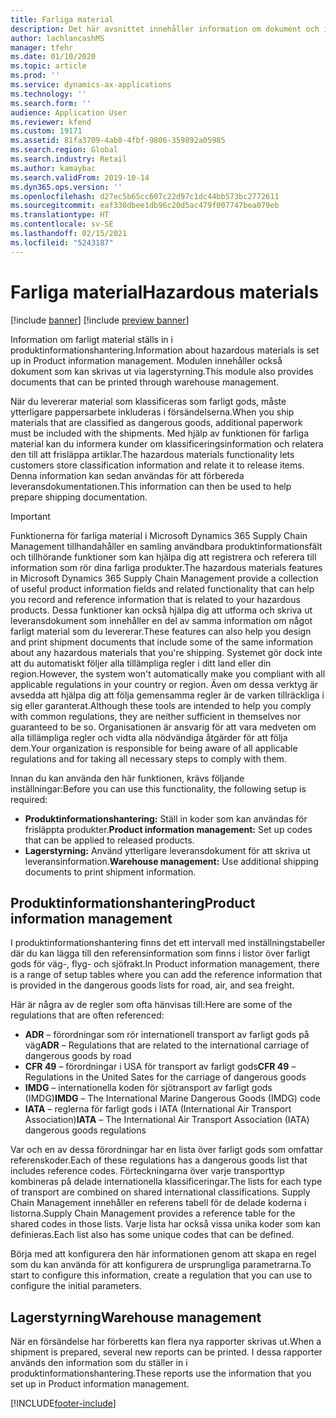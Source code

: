 ```yaml
---
title: Farliga material
description: Det här avsnittet innehåller information om dokument och information om farliga material som lagras i din miljö.
author: lachlancashMS
manager: tfehr
ms.date: 01/10/2020
ms.topic: article
ms.prod: ''
ms.service: dynamics-ax-applications
ms.technology: ''
ms.search.form: ''
audience: Application User
ms.reviewer: kfend
ms.custom: 19171
ms.assetid: 81fa3709-4ab8-4fbf-9806-359892a05985
ms.search.region: Global
ms.search.industry: Retail
ms.author: kamaybac
ms.search.validFrom: 2019-10-14
ms.dyn365.ops.version: ''
ms.openlocfilehash: d27ec5b65cc607c22d97c1dc44bb573bc2772611
ms.sourcegitcommit: eaf330dbee1db96c20d5ac479f007747bea079eb
ms.translationtype: HT
ms.contentlocale: sv-SE
ms.lasthandoff: 02/15/2021
ms.locfileid: "5243187"
---
```

# <a name="hazardous-materials"></a><span data-ttu-id="4b19e-103">Farliga material</span><span class="sxs-lookup"><span data-stu-id="4b19e-103">Hazardous materials</span></span>

[!include [banner](../includes/banner.md)]
[!include [preview banner](../includes/preview-banner.md)]

<span data-ttu-id="4b19e-104">Information om farligt material ställs in i produktinformationshantering.</span><span class="sxs-lookup"><span data-stu-id="4b19e-104">Information about hazardous materials is set up in Product information management.</span></span> <span data-ttu-id="4b19e-105">Modulen innehåller också dokument som kan skrivas ut via lagerstyrning.</span><span class="sxs-lookup"><span data-stu-id="4b19e-105">This module also provides documents that can be printed through warehouse management.</span></span>

<span data-ttu-id="4b19e-106">När du levererar material som klassificeras som farligt gods, måste ytterligare pappersarbete inkluderas i försändelserna.</span><span class="sxs-lookup"><span data-stu-id="4b19e-106">When you ship materials that are classified as dangerous goods, additional paperwork must be included with the shipments.</span></span> <span data-ttu-id="4b19e-107">Med hjälp av funktionen för farliga material kan du informera kunder om klassificeringsinformation och relatera den till att frisläppa artiklar.</span><span class="sxs-lookup"><span data-stu-id="4b19e-107">The hazardous materials functionality lets customers store classification information and relate it to release items.</span></span> <span data-ttu-id="4b19e-108">Denna information kan sedan användas för att förbereda leveransdokumentationen.</span><span class="sxs-lookup"><span data-stu-id="4b19e-108">This information can then be used to help prepare shipping documentation.</span></span>

> [!IMPORTANT]
> <span data-ttu-id="4b19e-109">Funktionerna för farliga material i Microsoft Dynamics 365 Supply Chain Management tillhandahåller en samling användbara produktinformationsfält och tillhörande funktioner som kan hjälpa dig att registrera och referera till information som rör dina farliga produkter.</span><span class="sxs-lookup"><span data-stu-id="4b19e-109">The hazardous materials features in Microsoft Dynamics 365 Supply Chain Management provide a collection of useful product information fields and related functionality that can help you record and reference information that is related to your hazardous products.</span></span> <span data-ttu-id="4b19e-110">Dessa funktioner kan också hjälpa dig att utforma och skriva ut leveransdokument som innehåller en del av samma information om något farligt material som du levererar.</span><span class="sxs-lookup"><span data-stu-id="4b19e-110">These features can also help you design and print shipment documents that include some of the same information about any hazardous materials that you're shipping.</span></span> <span data-ttu-id="4b19e-111">Systemet gör dock inte att du automatiskt följer alla tillämpliga regler i ditt land eller din region.</span><span class="sxs-lookup"><span data-stu-id="4b19e-111">However, the system won't automatically make you compliant with all applicable regulations in your country or region.</span></span> <span data-ttu-id="4b19e-112">Även om dessa verktyg är avsedda att hjälpa dig att följa gemensamma regler är de varken tillräckliga i sig eller garanterat.</span><span class="sxs-lookup"><span data-stu-id="4b19e-112">Although these tools are intended to help you comply with common regulations, they are neither sufficient in themselves nor guaranteed to be so.</span></span> <span data-ttu-id="4b19e-113">Organisationen är ansvarig för att vara medveten om alla tillämpliga regler och vidta alla nödvändiga åtgärder för att följa dem.</span><span class="sxs-lookup"><span data-stu-id="4b19e-113">Your organization is responsible for being aware of all applicable regulations and for taking all necessary steps to comply with them.</span></span>

<span data-ttu-id="4b19e-114">Innan du kan använda den här funktionen, krävs följande inställningar:</span><span class="sxs-lookup"><span data-stu-id="4b19e-114">Before you can use this functionality, the following setup is required:</span></span>

- <span data-ttu-id="4b19e-115">**Produktinformationshantering:** Ställ in koder som kan användas för frisläppta produkter.</span><span class="sxs-lookup"><span data-stu-id="4b19e-115">**Product information management:** Set up codes that can be applied to released products.</span></span>
- <span data-ttu-id="4b19e-116">**Lagerstyrning:** Använd ytterligare leveransdokument för att skriva ut leveransinformation.</span><span class="sxs-lookup"><span data-stu-id="4b19e-116">**Warehouse management:** Use additional shipping documents to print shipment information.</span></span>

## <a name="product-information-management"></a><span data-ttu-id="4b19e-117">Produktinformationshantering</span><span class="sxs-lookup"><span data-stu-id="4b19e-117">Product information management</span></span>

<span data-ttu-id="4b19e-118">I produktinformationshantering finns det ett intervall med inställningstabeller där du kan lägga till den referensinformation som finns i listor över farligt gods för väg-, flyg- och sjöfrakt.</span><span class="sxs-lookup"><span data-stu-id="4b19e-118">In Product information management, there is a range of setup tables where you can add the reference information that is provided in the dangerous goods lists for road, air, and sea freight.</span></span>

<span data-ttu-id="4b19e-119">Här är några av de regler som ofta hänvisas till:</span><span class="sxs-lookup"><span data-stu-id="4b19e-119">Here are some of the regulations that are often referenced:</span></span>

- <span data-ttu-id="4b19e-120">**ADR** – förordningar som rör internationell transport av farligt gods på väg</span><span class="sxs-lookup"><span data-stu-id="4b19e-120">**ADR** – Regulations that are related to the international carriage of dangerous goods by road</span></span>
- <span data-ttu-id="4b19e-121">**CFR 49** – förordningar i USA för transport av farligt gods</span><span class="sxs-lookup"><span data-stu-id="4b19e-121">**CFR 49** – Regulations in the United Sates for the carriage of dangerous goods</span></span>
- <span data-ttu-id="4b19e-122">**IMDG** – internationella koden för sjötransport av farligt gods (IMDG)</span><span class="sxs-lookup"><span data-stu-id="4b19e-122">**IMDG** – The International Marine Dangerous Goods (IMDG) code</span></span>
- <span data-ttu-id="4b19e-123">**IATA** – reglerna för farligt gods i IATA (International Air Transport Association)</span><span class="sxs-lookup"><span data-stu-id="4b19e-123">**IATA** – The International Air Transport Association (IATA) dangerous goods regulations</span></span>

<span data-ttu-id="4b19e-124">Var och en av dessa förordningar har en lista över farligt gods som omfattar referenskoder.</span><span class="sxs-lookup"><span data-stu-id="4b19e-124">Each of these regulations has a dangerous goods list that includes reference codes.</span></span> <span data-ttu-id="4b19e-125">Förteckningarna över varje transporttyp kombineras på delade internationella klassificeringar.</span><span class="sxs-lookup"><span data-stu-id="4b19e-125">The lists for each type of transport are combined on shared international classifications.</span></span> <span data-ttu-id="4b19e-126">Supply Chain Management innehåller en referens tabell för de delade koderna i listorna.</span><span class="sxs-lookup"><span data-stu-id="4b19e-126">Supply Chain Management provides a reference table for the shared codes in those lists.</span></span> <span data-ttu-id="4b19e-127">Varje lista har också vissa unika koder som kan definieras.</span><span class="sxs-lookup"><span data-stu-id="4b19e-127">Each list also has some unique codes that can be defined.</span></span>

<span data-ttu-id="4b19e-128">Börja med att konfigurera den här informationen genom att skapa en regel som du kan använda för att konfigurera de ursprungliga parametrarna.</span><span class="sxs-lookup"><span data-stu-id="4b19e-128">To start to configure this information, create a regulation that you can use to configure the initial parameters.</span></span>

## <a name="warehouse-management"></a><span data-ttu-id="4b19e-129">Lagerstyrning</span><span class="sxs-lookup"><span data-stu-id="4b19e-129">Warehouse management</span></span>

<span data-ttu-id="4b19e-130">När en försändelse har förberetts kan flera nya rapporter skrivas ut.</span><span class="sxs-lookup"><span data-stu-id="4b19e-130">When a shipment is prepared, several new reports can be printed.</span></span> <span data-ttu-id="4b19e-131">I dessa rapporter används den information som du ställer in i produktinformationshantering.</span><span class="sxs-lookup"><span data-stu-id="4b19e-131">These reports use the information that you set up in Product information management.</span></span>


[!INCLUDE[footer-include](../../includes/footer-banner.md)]